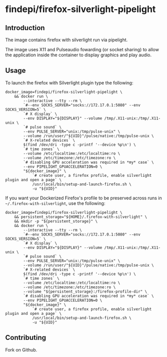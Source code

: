 # findepi/firefox-silverlight-pipelight

## Introduction

The image contains firefox with silverlight run via pipelight.

The image uses X11 and Pulseaudio fowarding (or socket sharing) to allow the
application inside the container to display graphics and play audio.

## Usage

To launch the firefox with Silverlight plugin type the following:

```
docker_image=findepi/firefox-silverlight-pipelight \
    && docker run \
        --interactive --tty --rm \
        `#--env SOCKS_SERVER="socks://172.17.0.1:5080" --env SOCKS_VERSION=5` \
        `# X display` \
        --env DISPLAY="${DISPLAY}" --volume /tmp/.X11-unix:/tmp/.X11-unix \
        `# pulse sound` \
        --env PULSE_SERVER="unix:/tmp/pulse-unix" \
        --volume /run/user/"${UID}"/pulse/native:/tmp/pulse-unix \
        `# X-related devices` \
        $(find /dev/dri -type c -printf '--device %p\n') \
        `# time zones` \
        --volume /etc/localtime:/etc/localtime:ro \
        --volume /etc/timezone:/etc/timezone:ro \
        `# disabling GPU acceleration was required in *my* case` \
        --env PIPELIGHT_GPUACCELERATION=0 \
        "${docker_image}" \
            `# create user, a firefox profile, enable silverlight plugin and open a page` \
            /usr/local/bin/setup-and-launch-firefox.sh \
            -u "${UID}"
```

If you want your Dockerized Firefox's profile to be preserved across runs in
`~/.firefox-with-silverlight`, use the following:

```
docker_image=findepi/firefox-silverlight-pipelight \
    && persistent_storage="${HOME}/.firefox-with-silverlight" \
    && mkdir -p "${persistent_storage}" \
    && docker run \
        --interactive --tty --rm \
        `#--env SOCKS_SERVER="socks://172.17.0.1:5080" --env SOCKS_VERSION=5` \
        `# X display` \
        --env DISPLAY="${DISPLAY}" --volume /tmp/.X11-unix:/tmp/.X11-unix \
        `# pulse sound` \
        --env PULSE_SERVER="unix:/tmp/pulse-unix" \
        --volume /run/user/"${UID}"/pulse/native:/tmp/pulse-unix \
        `# X-related devices` \
        $(find /dev/dri -type c -printf '--device %p\n') \
        `# time zones` \
        --volume /etc/localtime:/etc/localtime:ro \
        --volume /etc/timezone:/etc/timezone:ro \
        --volume "${persistent_storage}:/firefox-profile-dir" \
        `# disabling GPU acceleration was required in *my* case` \
        --env PIPELIGHT_GPUACCELERATION=0 \
        "${docker_image}" \
            `# create user, a firefox profile, enable silverlight plugin and open a page` \
            /usr/local/bin/setup-and-launch-firefox.sh \
            -u "${UID}"
```

## Contributing

Fork on Github.

